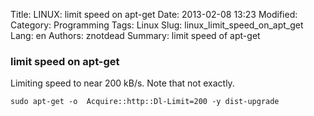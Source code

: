 Title: LINUX: limit speed on apt-get
Date: 2013-02-08 13:23
Modified: 
Category: Programming
Tags: Linux
Slug: linux_limit_speed_on_apt_get
Lang: en
Authors: znotdead
Summary: limit speed of apt-get

### limit speed on apt-get

Limiting speed to near 200 kB/s. Note that not exactly.
```
sudo apt-get -o  Acquire::http::Dl-Limit=200 -y dist-upgrade
```
